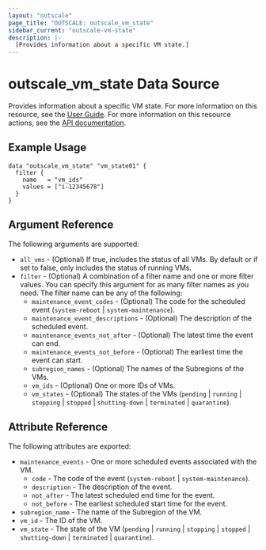 ```yaml
---
layout: "outscale"
page_title: "OUTSCALE: outscale_vm_state"
sidebar_current: "outscale-vm-state"
description: |-
  [Provides information about a specific VM state.]
---
```


# outscale_vm_state Data Source

Provides information about a specific VM state.
For more information on this resource, see the [User Guide](https://wiki.outscale.net/display/EN/About+Instance+Lifecycle).
For more information on this resource actions, see the [API documentation](https://docs.outscale.com/api#readvmsstate).

## Example Usage

```hcl
data "outscale_vm_state" "vm_state01" {
  filter {
    name   = "vm_ids"
    values = ["i-12345678"]
  }
}
```

## Argument Reference

The following arguments are supported:

* `all_vms` - (Optional) If true, includes the status of all VMs. By default or if set to false, only includes the status of running VMs.
* `filter` - (Optional) A combination of a filter name and one or more filter values. You can specify this argument for as many filter names as you need. The filter name can be any of the following:
    * `maintenance_event_codes` - (Optional) The code for the scheduled event (`system-reboot` \| `system-maintenance`).
    * `maintenance_event_descriptions` - (Optional) The description of the scheduled event.
    * `maintenance_events_not_after` - (Optional) The latest time the event can end.
    * `maintenance_events_not_before` - (Optional) The earliest time the event can start.
    * `subregion_names` - (Optional) The names of the Subregions of the VMs.
    * `vm_ids` - (Optional) One or more IDs of VMs.
    * `vm_states` - (Optional) The states of the VMs (`pending` \| `running` \| `stopping` \| `stopped` \| `shutting-down` \| `terminated` \| `quarantine`).

## Attribute Reference

The following attributes are exported:

* `maintenance_events` - One or more scheduled events associated with the VM.
    * `code` - The code of the event (`system-reboot` \| `system-maintenance`).
    * `description` - The description of the event.
    * `not_after` - The latest scheduled end time for the event.
    * `not_before` - The earliest scheduled start time for the event.
* `subregion_name` - The name of the Subregion of the VM.
* `vm_id` - The ID of the VM.
* `vm_state` - The state of the VM (`pending` \| `running` \| `stopping` \| `stopped` \| `shutting-down` \| `terminated` \| `quarantine`).
